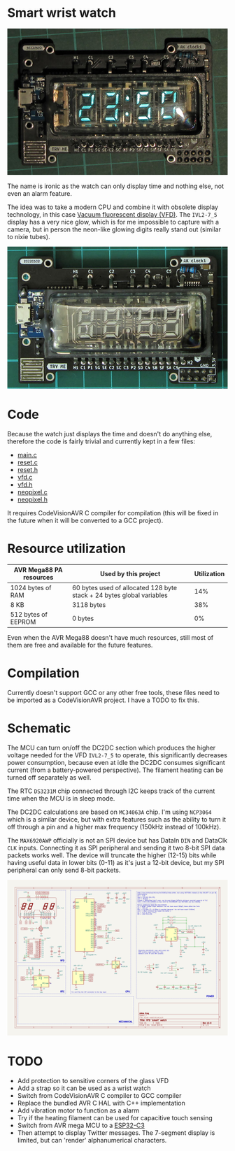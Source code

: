 # Smart wrist watch

![Display on](https://raw.githubusercontent.com/AntonKrug/smart_watch_mk2/assets/images/photo00.jpg)


The name is ironic as the watch can only display time and nothing else, not even an alarm feature.

The idea was to take a modern CPU and combine it with obsolete display technology, in this case [Vacuum fluorescent display (VFD)](https://en.wikipedia.org/wiki/Vacuum_fluorescent_display). The `IVL2-7_5` display has a very nice glow, which is for me impossible to capture with a camera, but in person the neon-like glowing digits really stand out (similar to nixie tubes).


![Display off](https://raw.githubusercontent.com/AntonKrug/smart_watch_mk2/assets/images/photo01.jpg)


# Code

Because the watch just displays the time and doesn't do anything else, therefore the code is fairly trivial and currently kept in a few files:

- [main.c](https://github.com/AntonKrug/smart_watch_mk2/blob/main/main.c)
- [reset.c](https://github.com/AntonKrug/smart_watch_mk2/blob/main/reset.c)
- [reset.h](https://github.com/AntonKrug/smart_watch_mk2/blob/main/reset.h)
- [vfd.c](https://github.com/AntonKrug/smart_watch_mk2/blob/main/vfd.c)
- [vfd.h](https://github.com/AntonKrug/smart_watch_mk2/blob/main/vfd.h)
- [neopixel.c](https://github.com/AntonKrug/smart_watch_mk2/blob/main/neopixel.c)
- [neopixel.h](https://github.com/AntonKrug/smart_watch_mk2/blob/main/neopixel.h)

It requires CodeVisionAVR C compiler for compilation (this will be fixed in the future when it will be converted to a GCC project).


# Resource utilization

| AVR Mega88 PA resources  | Used by this project  | Utilization  |
| ------------------------ | --------------------- | ------------ |
| 1024 bytes of RAM | 60 bytes used of allocated 128 byte stack + 24 bytes global variables | 14%   |
| 8 KB | 3118 bytes | 38% |
| 512 bytes of EEPROM | 0 bytes | 0% |

Even when the AVR Mega88 doesn't have much resources, still most of them are free and available for the future features.


# Compilation

Currently doesn't support GCC or any other free tools, these files need to be imported as a CodeVisionAVR project. I have a TODO to fix this.

# Schematic

The MCU can turn on/off the DC2DC section which produces the higher voltage needed for the VFD `IVL2-7_5` to operate,
this significantly decreases power consumption, because even at idle the DC2DC consumes significant current (from a battery-powered perspective). The filament heating can be turned off separately as well.

The RTC `DS3231M` chip connected through I2C keeps track of the current time when the MCU is in sleep mode.

The DC2DC calculations are based on `MC34063A` chip. I'm using `NCP3064` which is a similar device, but with extra features such as the ability to turn it off through a pin and a higher max frequency (150kHz instead of 100kHz).

The `MAX6920AWP` officially is not an SPI device but has DataIn `DIN` and DataClk `CLK` inputs. Connecting it as SPI peripheral and sending it two 8-bit SPI data packets works well. The device will truncate the higher (12-15) bits while having useful data in lower bits (0-11) as it's just a 12-bit device, but my SPI peripheral can only send 8-bit packets.

![schematic](https://raw.githubusercontent.com/AntonKrug/smart_watch_mk2/assets/images/schematic.png)


# TODO

- Add protection to sensitive corners of the glass VFD
- Add a strap so it can be used as a wrist watch
- Switch from CodeVisionAVR C compiler to GCC compiler
- Replace the bundled AVR C HAL with C++ implementation
- Add vibration motor to function as a alarm
- Try if the heating filament can be used for capacitive touch sensing
- Switch from AVR mega MCU to a [ESP32-C3](https://www.espressif.com/en/products/socs/esp32-c3)
- Then attempt to display Twitter messages. The 7-segment display is limited, but can 'render' alphanumerical characters.

